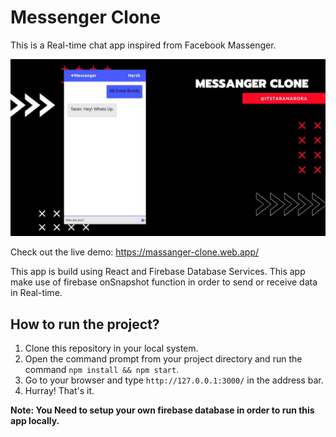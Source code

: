 # Messenger Clone

This is a Real-time chat app inspired from Facebook Massenger.

![Messanger](./messanger.jpg)

Check out the live demo: https://massanger-clone.web.app/

This app is build using React and Firebase Database Services. This app make use of firebase onSnapshot function in order to send or receive data in Real-time.

## How to run the project?

1. Clone this repository in your local system.
2. Open the command prompt from your project directory and run the command `npm install && npm start`.
3. Go to your browser and type `http://127.0.0.1:3000/` in the address bar.
4. Hurray! That's it.

**Note: You Need to setup your own firebase database in order to run this app locally.**

